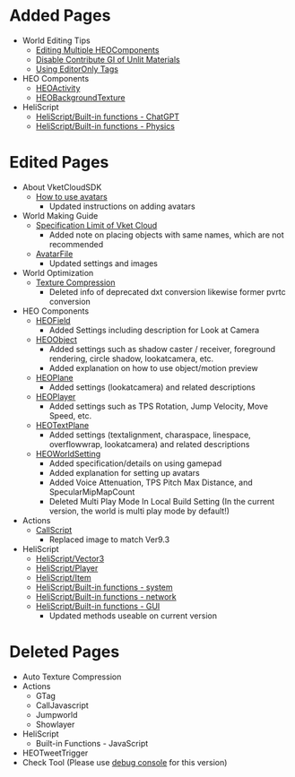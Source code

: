 # Added Pages
-  World Editing Tips
    - [Editing Multiple HEOComponents](https://vrhikky.github.io/VketCloudSDK_Documents/9.3/WorldEditingTips/MultiSelect_HEOComponents.html)
    - [Disable Contribute GI of Unlit Materials](https://vrhikky.github.io/VketCloudSDK_Documents/9.3/WorldEditingTips/DisableContributeGITool.html)
    - [Using EditorOnly Tags](https://vrhikky.github.io/VketCloudSDK_Documents/9.3/WorldEditingTips/EditorOnlyTag.html)
- HEO Components
    - [HEOActivity](https://vrhikky.github.io/VketCloudSDK_Documents/9.3/ja/HEOComponents/HEOActivity.html)
    - [HEOBackgroundTexture](https://vrhikky.github.io/VketCloudSDK_Documents/9.3/HEOComponents/HEOBackgroundTexture.html)
- HeliScript
    - [HeliScript/Built-in functions - ChatGPT](https://vrhikky.github.io/VketCloudSDK_Documents/9.3/hs/hs_system_chatgpt.html)
    - [HeliScript/Built-in functions - Physics](https://vrhikky.github.io/VketCloudSDK_Documents/9.3/hs/hs_system_physics.html)

# Edited Pages
- About VketCloudSDK
    - [How to use avatars](https://vrhikky.github.io/VketCloudSDK_Documents/9.3/AboutVketCloudSDK/SetupAvatar.html)
        - Updated instructions on adding avatars
- World Making Guide
    - [Specification Limit of Vket Cloud](https://vrhikky.github.io/VketCloudSDK_Documents/9.3/WorldMakingGuide/UnityGuidelines.html)
        - Added note on placing objects with same names, which are not recommended
    - [AvatarFile](https://vrhikky.github.io/VketCloudSDK_Documents/9.3/WorldMakingGuide/AvatarFile.html)
        - Updated settings and images
- World Optimization
    - [Texture Compression](https://vrhikky.github.io/VketCloudSDK_Documents/9.3/heoexporter/he_TextureCompression.html)
        - Deleted info of deprecated dxt conversion likewise former pvrtc conversion
- HEO Components
    - [HEOField](https://vrhikky.github.io/VketCloudSDK_Documents/9.3/HEOComponents/HEOField.html)
        - Added Settings including description for Look at Camera
    - [HEOObject](https://vrhikky.github.io/VketCloudSDK_Documents/9.3/HEOComponents/HEOObject.html)
        - Added settings such as shadow caster / receiver, foreground rendering, circle shadow, lookatcamera, etc.
        - Added explanation on how to use object/motion preview
    - [HEOPlane](https://vrhikky.github.io/VketCloudSDK_Documents/9.3/HEOComponents/HEOPlane.html)
        - Added settings (lookatcamera) and related descriptions
    - [HEOPlayer](https://vrhikky.github.io/VketCloudSDK_Documents/9.3//HEOComponents/HEOPlayer.html)
        - Added settings such as TPS Rotation, Jump Velocity, Move Speed, etc.
    - [HEOTextPlane](https://vrhikky.github.io/VketCloudSDK_Documents/9.3/HEOComponents/HEOTextPlane.html)
        - Added settings (textalignment, charaspace, linespace, overflowwrap, lookatcamera) and related descriptions
    - [HEOWorldSetting](https://vrhikky.github.io/VketCloudSDK_Documents/9.3/HEOComponents/HEOWorldSetting.html)
        - Added specification/details on using gamepad
        - Added explanation for setting up avatars
        - Added Voice Attenuation, TPS Pitch Max Distance, and SpecularMipMapCount
        - Deleted Multi Play Mode In Local Build Setting (In the current version, the world is multi play mode by default!)
- Actions
    - [CallScript](https://vrhikky.github.io/VketCloudSDK_Documents/9.3/Actions/Programmatic/CallScript.html)
        - Replaced image to match Ver9.3
- HeliScript
    - [HeliScript/Vector3](https://vrhikky.github.io/VketCloudSDK_Documents/9.3/hs/hs_struct_vector3.html)
    - [HeliScript/Player](https://vrhikky.github.io/VketCloudSDK_Documents/9.3/hs/hs_class_player.html)
    - [HeliScript/Item](https://vrhikky.github.io/VketCloudSDK_Documents/9.3/hs/hs_class_item.html)
    - [HeliScript/Built-in functions - system](https://vrhikky.github.io/VketCloudSDK_Documents/9.3/hs/hs_system_function.html)
    - [HeliScript/Built-in functions - network](https://vrhikky.github.io/VketCloudSDK_Documents/9.3/hs/hs_system_function_net.html)
    - [HeliScript/Built-in functions - GUI](https://vrhikky.github.io/VketCloudSDK_Documents/9.3/hs/hs_system_function_gui.html)
        - Updated methods useable on current version
   
# Deleted Pages
- Auto Texture Compression
- Actions
    - GTag
    - CallJavascript
    - Jumpworld
    - Showlayer
- HeliScript
    - Built-in Functions - JavaScript
- HEOTweetTrigger
- Check Tool (Please use [debug console](https://vrhikky.github.io/VketCloudSDK_Documents/9.3/debugconsole/debugconsole.html) for this version)
